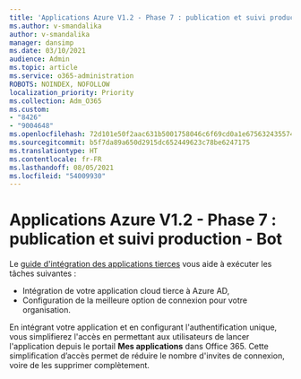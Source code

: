 ```yaml
---
title: 'Applications Azure V1.2 - Phase 7 : publication et suivi production - Bot'
ms.author: v-smandalika
author: v-smandalika
manager: dansimp
ms.date: 03/10/2021
audience: Admin
ms.topic: article
ms.service: o365-administration
ROBOTS: NOINDEX, NOFOLLOW
localization_priority: Priority
ms.collection: Adm_O365
ms.custom:
- "8426"
- "9004648"
ms.openlocfilehash: 72d101e50f2aac631b5001758046c6f69cd0a1e675632435574a32530a4b3095
ms.sourcegitcommit: b5f7da89a650d2915dc652449623c78be6247175
ms.translationtype: HT
ms.contentlocale: fr-FR
ms.lasthandoff: 08/05/2021
ms.locfileid: "54009930"
---
```

# <a name="azure-apps-v12---phase-7-prod-release-and-followup---bot"></a>Applications Azure V1.2 - Phase 7 : publication et suivi production - Bot

Le [guide d'intégration des applications tierces](https://admin.microsoft.com/AdminPortal/Home) vous aide à exécuter les tâches suivantes : 
- Intégration de votre application cloud tierce à Azure AD, 
- Configuration de la meilleure option de connexion pour votre organisation.

En intégrant votre application et en configurant l'authentification unique, vous simplifierez l'accès en permettant aux utilisateurs de lancer l'application depuis le portail **Mes applications** dans Office 365. Cette simplification d’accès permet de réduire le nombre d'invites de connexion, voire de les supprimer complètement.
